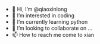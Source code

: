 - 👋 Hi, I’m @qiaoxinlong
- 👀 I’m interested in coding
- 🌱 I’m currently learning python
- 💞️ I’m looking to collaborate on ...
- 📫 How to reach me come to xian

<!---
qiaoxinlong/qiaoxinlong is a ✨ special ✨ repository because its `README.md` (this file) appears on your GitHub profile.
You can click the Preview link to take a look at your changes.
--->
